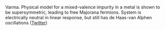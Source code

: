 
Varma. Physical model for a mixed-valence impurity in a metal is shown to be supersymmetric, leading to free Majorana fermions. System is electrically neutral in linear response, but still has de Haas-van Alphen oscillations ([Twitter](https://twitter.com/JoshuahHeath/status/1295743562852704258))
